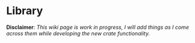 # Library

**Disclaimer**: *This wiki page is work in progress, I will add things
as I come across them while developing the new crate functionality.*
